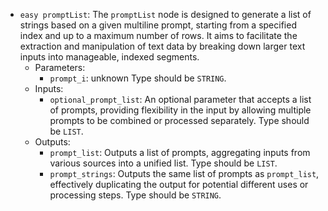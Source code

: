 - `easy promptList`: The `promptList` node is designed to generate a list of strings based on a given multiline prompt, starting from a specified index and up to a maximum number of rows. It aims to facilitate the extraction and manipulation of text data by breaking down larger text inputs into manageable, indexed segments.
    - Parameters:
        - `prompt_i`: unknown Type should be `STRING`.
    - Inputs:
        - `optional_prompt_list`: An optional parameter that accepts a list of prompts, providing flexibility in the input by allowing multiple prompts to be combined or processed separately. Type should be `LIST`.
    - Outputs:
        - `prompt_list`: Outputs a list of prompts, aggregating inputs from various sources into a unified list. Type should be `LIST`.
        - `prompt_strings`: Outputs the same list of prompts as `prompt_list`, effectively duplicating the output for potential different uses or processing steps. Type should be `STRING`.
